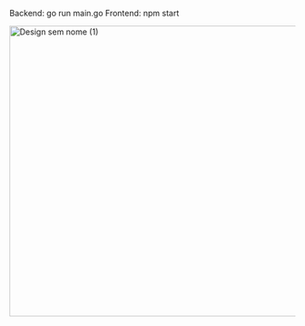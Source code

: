 Backend: go run main.go
Frontend: npm start

<img width="512" height="512" alt="Design sem nome (1)" src="https://github.com/user-attachments/assets/e5083539-3774-4ef9-86d4-279c1252c0ee" />
